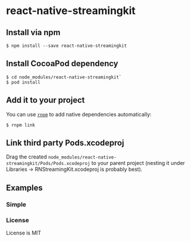 # react-native-streamingkit

## Install via npm

`$ npm install --save react-native-streamingkit`

## Install CocoaPod dependency

```
$ cd node_modules/react-native-streamingkit`
$ pod install
```

## Add it to your project

You can use [`rnpm`](https://github.com/rnpm/rnpm) to add native dependencies automatically:

`$ rnpm link`

## Link third party Pods.xcodeproj 

Drag the created `node_modules/react-native-streamingkit/Pods/Pods.xcodeproj` to your parent project (nesting it under Libraries -> RNStreamingKit.xcodeproj is probably best).

## Examples

### Simple

### License

License is MIT
